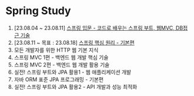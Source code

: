 # Spring Study

1. [23.08.04 ~ 23.08.11] [스프링 입문 - 코드로 배우는 스프링 부트, 웹MVC, DB접근 기술](https://gabang2.notion.site/1-afffcc39248c4598bac32fc1c3ec63be?pvs=4)
2. [23.08.11 ~ 목표 : 23.08.18] [스프링 핵심 원리 - 기본편](https://gabang2.notion.site/2-12h-8e6e6d7fd2b24faca5789311b8ee107d?pvs=4)
3. 모든 개발자를 위한 HTTP 웹 기본 지식
4. 스프링 MVC 1편 - 백엔드 웹 개발 핵심 기술
5. 스프링 MVC 2편 - 백엔드 웹 개발 활용 기술
6. 실전! 스프링 부트와 JPA 활용1 - 웹 애플리케이션 개발
7. 자바 ORM 표준 JPA 프로그래밍 - 기본편
8. 실전! 스프링 부트와 JPA 활용2 - API 개발과 성능 최적화
